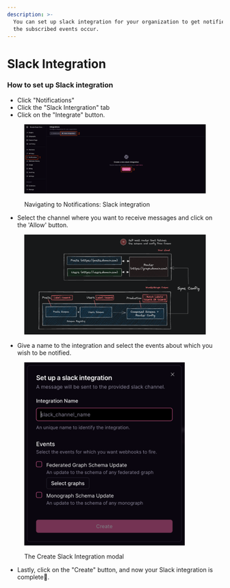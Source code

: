 ```yaml
---
description: >-
  You can set up slack integration for your organization to get notified when
  the subscribed events occur.
---
```


# Slack Integration

### How to set up Slack integration

* Click "Notifications"
* Click the "Slack Intergration" tab
* Click on the "Integrate" button.

<figure><img src="../../.gitbook/assets/Screenshot 2024-08-20 at 13.01.36.png" alt="A screenshot highlighting how to navigate to the &#x22;Integrate&#x22; button on the Notifications: Slack Integration page"><figcaption><p>Navigating to Notifications: Slack integration</p></figcaption></figure>

* Select the channel where you want to receive messages and click on the 'Allow' button.

<figure><img src="../../.gitbook/assets/image (76).png" alt=""><figcaption></figcaption></figure>

* Give a name to the integration and select the events about which you wish to be notified.

<figure><img src="../../.gitbook/assets/Screenshot 2024-08-20 at 13.13.42.png" alt="A screenshot displaying the &#x22;Create Slack Integration&#x22; modal" width="375"><figcaption><p>The Create Slack Integration modal</p></figcaption></figure>

* Lastly, click on the "Create" button, and now your Slack integration is complete:tada:.
